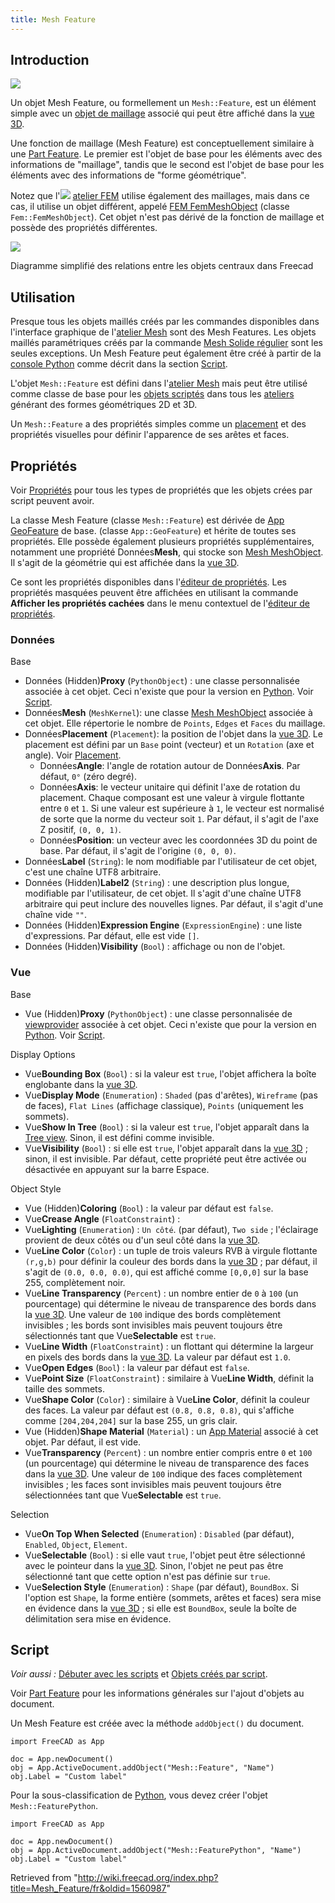 ```yaml
---
title: Mesh Feature
---
```

## Introduction

![](/images/Mesh_Tree.svg)

Un objet Mesh Feature, ou formellement un `Mesh::Feature`, est un élément simple avec un [objet de maillage](/Mesh_MeshObject/fr "Mesh MeshObject/fr") associé qui peut être affiché dans la [vue 3D](/3D_view/fr "3D view/fr").

Une fonction de maillage (Mesh Feature) est conceptuellement similaire à une [Part Feature](/Part_Feature/fr "Part Feature/fr"). Le premier est l'objet de base pour les éléments avec des informations de "maillage", tandis que le second est l'objet de base pour les éléments avec des informations de "forme géométrique".

Notez que l'![](/images/Workbench_FEM.svg) [atelier FEM](/FEM_Workbench/fr "FEM Workbench/fr") utilise également des maillages, mais dans ce cas, il utilise un objet différent, appelé [FEM FemMeshObject](/FEM_Mesh/fr "FEM Mesh/fr") (classe `Fem::FemMeshObject`). Cet objet n'est pas dérivé de la fonction de maillage et possède des propriétés différentes.

![](/images/FreeCAD_core_objects.svg)

Diagramme simplifié des relations entre les objets centraux dans Freecad

## Utilisation

Presque tous les objets maillés créés par les commandes disponibles dans l'interface graphique de l'[atelier Mesh](/Mesh_Workbench/fr "Mesh Workbench/fr") sont des Mesh Features. Les objets maillés paramétriques créés par la commande [Mesh Solide régulier](/Mesh_BuildRegularSolid/fr "Mesh BuildRegularSolid/fr") sont les seules exceptions. Un Mesh Feature peut également être créé à partir de la [console Python](/Python_console/fr "Python console/fr") comme décrit dans la section [Script](#Script).

L'objet `Mesh::Feature` est défini dans l'[atelier Mesh](/Mesh_Workbench/fr "Mesh Workbench/fr") mais peut être utilisé comme classe de base pour les [objets scriptés](/Scripted_objects/fr "Scripted objects/fr") dans tous les [ateliers](/Workbenches/fr "Workbenches/fr") générant des formes géométriques 2D et 3D.

Un `Mesh::Feature` a des propriétés simples comme un [placement](/Placement/fr "Placement/fr") et des propriétés visuelles pour définir l'apparence de ses arêtes et faces.

## Propriétés

Voir [Propriétés](/Property/fr "Property/fr") pour tous les types de propriétés que les objets crées par script peuvent avoir.

La classe Mesh Feature (classe `Mesh::Feature`) est dérivée de [App GeoFeature](/App_GeoFeature/fr "App GeoFeature/fr") de base. (classe `App::GeoFeature`) et hérite de toutes ses propriétés. Elle possède également plusieurs propriétés supplémentaires, notamment une propriété Données**Mesh**, qui stocke son [Mesh MeshObject](/Mesh_MeshObject/fr "Mesh MeshObject/fr"). Il s'agit de la géométrie qui est affichée dans la [vue 3D](/3D_view/fr "3D view/fr").

Ce sont les propriétés disponibles dans l'[éditeur de propriétés](/Property_editor/fr "Property editor/fr"). Les propriétés masquées peuvent être affichées en utilisant la commande **Afficher les propriétés cachées** dans le menu contextuel de l'[éditeur de propriétés](/Property_editor/fr "Property editor/fr").

### Données

Base

* Données (Hidden)**Proxy** (`PythonObject`) : une classe personnalisée associée à cet objet. Ceci n'existe que pour la version en [Python](/Python/fr "Python/fr"). Voir [Script](#Script).
* Données**Mesh** (`MeshKernel`): une classe [Mesh MeshObject](/Mesh_MeshObject/fr "Mesh MeshObject/fr") associée à cet objet. Elle répertorie le nombre de `Points`, `Edges` et `Faces` du maillage.
* Données**Placement** (`Placement`): la position de l'objet dans la [vue 3D](/3D_view/fr "3D view/fr"). Le placement est défini par un `Base` point (vecteur) et un `Rotation` (axe et angle). Voir [Placement](/Placement/fr "Placement/fr").
  + Données**Angle**: l'angle de rotation autour de Données**Axis**. Par défaut, `0°` (zéro degré).
  + Données**Axis**: le vecteur unitaire qui définit l'axe de rotation du placement. Chaque composant est une valeur à virgule flottante entre `0` et `1`. Si une valeur est supérieure à `1`, le vecteur est normalisé de sorte que la norme du vecteur soit `1`. Par défaut, il s'agit de l'axe Z positif, `(0, 0, 1)`.
  + Données**Position**: un vecteur avec les coordonnées 3D du point de base. Par défaut, il s'agit de l'origine `(0, 0, 0)`.
* Données**Label** (`String`): le nom modifiable par l'utilisateur de cet objet, c'est une chaîne UTF8 arbitraire.
* Données (Hidden)**Label2** (`String`) : une description plus longue, modifiable par l'utilisateur, de cet objet. Il s'agit d'une chaîne UTF8 arbitraire qui peut inclure des nouvelles lignes. Par défaut, il s'agit d'une chaîne vide `""`.
* Données (Hidden)**Expression Engine** (`ExpressionEngine`) : une liste d'expressions. Par défaut, elle est vide `[]`.
* Données (Hidden)**Visibility** (`Bool`) : affichage ou non de l'objet.

### Vue

Base

* Vue (Hidden)**Proxy** (`PythonObject`) : une classe personnalisée de [viewprovider](/Viewprovider/fr "Viewprovider/fr") associée à cet objet. Ceci n'existe que pour la version en [Python](/Python/fr "Python/fr"). Voir [Script](#Script).

Display Options

* Vue**Bounding Box** (`Bool`) : si la valeur est `true`, l'objet affichera la boîte englobante dans la [vue 3D](/3D_view/fr "3D view/fr").
* Vue**Display Mode** (`Enumeration`) : `Shaded` (pas d'arêtes), `Wireframe` (pas de faces), `Flat Lines` (affichage classique), `Points` (uniquement les sommets).
* Vue**Show In Tree** (`Bool`) : si la valeur est `true`, l'objet apparaît dans la [Tree view](/Tree_view "Tree view"). Sinon, il est défini comme invisible.
* Vue**Visibility** (`Bool`) : si elle est `true`, l'objet apparaît dans la [vue 3D](/3D_view/fr "3D view/fr") ; sinon, il est invisible. Par défaut, cette propriété peut être activée ou désactivée en appuyant sur la barre Espace.

Object Style

* Vue (Hidden)**Coloring** (`Bool`) : la valeur par défaut est `false`.
* Vue**Crease Angle** (`FloatConstraint`) :
* Vue**Lighting** (`Enumeration`) : `Un côté`. (par défaut), `Two side` ; l'éclairage provient de deux côtés ou d'un seul côté dans la [vue 3D](/3D_view/fr "3D view/fr").
* Vue**Line Color** (`Color`) : un tuple de trois valeurs RVB à virgule flottante `(r,g,b)` pour définir la couleur des bords dans la [vue 3D](/3D_view/fr "3D view/fr") ; par défaut, il s'agit de `(0.0, 0.0, 0.0)`, qui est affiché comme `[0,0,0]` sur la base 255, complètement noir.
* Vue**Line Transparency** (`Percent`) : un nombre entier de `0` à `100` (un pourcentage) qui détermine le niveau de transparence des bords dans la [vue 3D](/3D_view/fr "3D view/fr"). Une valeur de `100` indique des bords complètement invisibles ; les bords sont invisibles mais peuvent toujours être sélectionnés tant que Vue**Selectable** est `true`.
* Vue**Line Width** (`FloatConstraint`) : un flottant qui détermine la largeur en pixels des bords dans la [vue 3D](/3D_view/fr "3D view/fr"). La valeur par défaut est `1.0`.
* Vue**Open Edges** (`Bool`) : la valeur par défaut est `false`.
* Vue**Point Size** (`FloatConstraint`) : similaire à Vue**Line Width**, définit la taille des sommets.
* Vue**Shape Color** (`Color`) : similaire à Vue**Line Color**, définit la couleur des faces. La valeur par défaut est `(0.8, 0.8, 0.8)`, qui s'affiche comme `[204,204,204]` sur la base 255, un gris clair.
* Vue (Hidden)**Shape Material** (`Material`) : un [App Material](/index.php?title=App_Material/fr&action=edit&redlink=1 "App Material/fr (page does not exist)") associé à cet objet. Par défaut, il est vide.
* Vue**Transparency** (`Percent`) : un nombre entier compris entre `0` et `100` (un pourcentage) qui détermine le niveau de transparence des faces dans la [vue 3D](/3D_view/fr "3D view/fr"). Une valeur de `100` indique des faces complètement invisibles ; les faces sont invisibles mais peuvent toujours être sélectionnées tant que Vue**Selectable** est `true`.

Selection

* Vue**On Top When Selected** (`Enumeration`) : `Disabled` (par défaut), `Enabled`, `Object`, `Element`.
* Vue**Selectable** (`Bool`) : si elle vaut `true`, l'objet peut être sélectionné avec le pointeur dans la [vue 3D](/3D_view/fr "3D view/fr"). Sinon, l'objet ne peut pas être sélectionné tant que cette option n'est pas définie sur `true`.
* Vue**Selection Style** (`Enumeration`) : `Shape` (par défaut), `BoundBox`. Si l'option est `Shape`, la forme entière (sommets, arêtes et faces) sera mise en évidence dans la [vue 3D](/3D_view/fr "3D view/fr") ; si elle est `BoundBox`, seule la boîte de délimitation sera mise en évidence.

## Script

*Voir aussi :* [Débuter avec les scripts](/FreeCAD_Scripting_Basics/fr "FreeCAD Scripting Basics/fr") et [Objets créés par script](/Scripted_objects/fr "Scripted objects/fr").

Voir [Part Feature](/Part_Feature/fr "Part Feature/fr") pour les informations générales sur l'ajout d'objets au document.

Un Mesh Feature est créée avec la méthode `addObject()` du document.

```
import FreeCAD as App

doc = App.newDocument()
obj = App.ActiveDocument.addObject("Mesh::Feature", "Name")
obj.Label = "Custom label"

```

Pour la sous-classification de [Python](/Python/fr "Python/fr"), vous devez créer l'objet `Mesh::FeaturePython`.

```
import FreeCAD as App

doc = App.newDocument()
obj = App.ActiveDocument.addObject("Mesh::FeaturePython", "Name")
obj.Label = "Custom label"

```

Retrieved from "<http://wiki.freecad.org/index.php?title=Mesh_Feature/fr&oldid=1560987>"